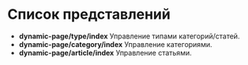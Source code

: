 # Список представлений

- <b>dynamic-page/type/index</b> Управление типами категорий/статей.
- <b>dynamic-page/category/index</b> Управление категориями.
- <b>dynamic-page/article/index</b> Управление статьями.
